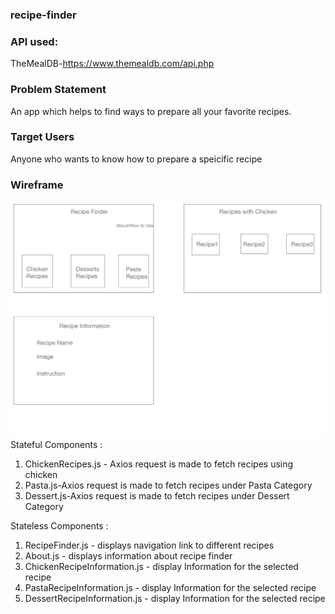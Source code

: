 ### recipe-finder
### API used:

TheMealDB-https://www.themealdb.com/api.php

### Problem Statement

An app which helps to find ways to prepare all your favorite recipes. 

### Target Users

Anyone who wants to know how to prepare a speicific recipe


### Wireframe
![wireframe](./recipe_finder/wireframe/RecipeFinder.png)
Stateful Components :
1. ChickenRecipes.js - Axios request is made to fetch recipes using chicken
2. Pasta.js-Axios request is made to fetch recipes under Pasta Category
3. Dessert.js-Axios request is made to fetch recipes under Dessert Category

Stateless Components : 
1. RecipeFinder.js - displays navigation link to different recipes
2. About.js - displays information about recipe finder
3. ChickenRecipeInformation.js - display Information for the selected recipe
4. PastaRecipeInformation.js - display Information for the selected recipe
5. DessertRecipeInformation.js - display Information for the selected recipe




